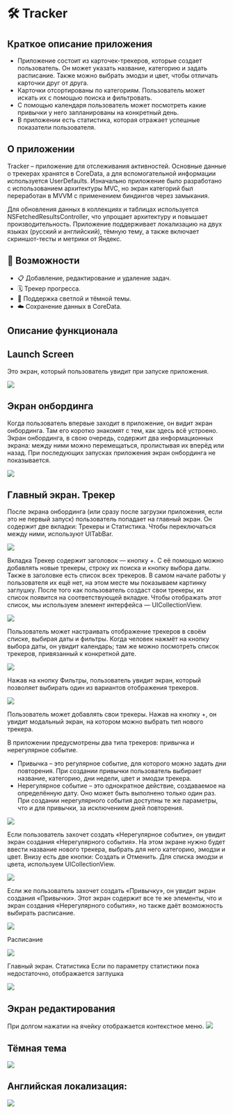 # 🛠️ Tracker

## Краткое описание приложения
- Приложение состоит из карточек-трекеров, которые создает пользователь. Он может указать название, категорию и задать расписание. Также можно выбрать эмодзи и цвет, чтобы отличать карточки друг от друга.
- Карточки отсортированы по категориям. Пользователь может искать их с помощью поиска и фильтровать.
- С помощью календаря пользователь может посмотреть какие привычки у него запланированы на конкретный день.
- В приложении есть статистика, которая отражает успешные показатели пользователя.

## О приложении
Tracker – приложение для отслеживания активностей. Основные данные о трекерах хранятся в CoreData, а для вспомогательной информации используется UserDefaults. Изначально приложение было разработано с использованием архитектуры MVC, но экран категорий был переработан в MVVM с применением биндингов через замыкания.

Для обновления данных в коллекциях и таблицах используется NSFetchedResultsController, что упрощает архитектуру и повышает производительность. Приложение поддерживает локализацию на двух языках (русский и английский), тёмную тему, а также включает скриншот-тесты и метрики от Яндекс.

## 🚀 Возможности

- 📋 Добавление, редактирование и удаление задач.
- 🗓️ Трекер прогресса.
- 🌙 Поддержка светлой и тёмной темы.
- ☁️ Сохранение данных в CoreData.

## Описание функционала
## Launch Screen
Это экран, который пользователь увидит при запуске приложения.

![ ](ReadmeAssets/launch.png)

## Экран онбординга
Когда пользователь впервые заходит в приложение, он видит экран онбординга. Там его коротко знакомят с тем, как здесь всё устроено.
Экран онбординга, в свою очередь, содержит два информационных экрана: между ними можно перемещаться, пролистывая их вперёд или назад.
При последующих запусках приложения экран онбординга не показывается.

![ ](ReadmeAssets/OnboardingScreen.png) 

## Главный экран. Трекер
После экрана онбординга (или сразу после загрузки приложения, если это не первый запуск) пользователь попадает на главный экран. Он содержит две вкладки: Трекеры и Статистика. Чтобы переключаться между ними, используют UITabBar.

![ ](ReadmeAssets/treker_svetlaia_tema.png)

Вкладка Трекер содержит заголовок — кнопку +. С её помощью можно добавлять новые трекеры, строку их поиска и кнопку выбора даты. Также в заголовке есть список всех трекеров. В самом начале работы у пользователя их ещё нет, на этом месте мы показываем картинку заглушку.
После того как пользователь создаст свои трекеры, их список появится на соответствующей вкладке. Чтобы отображать этот список, мы используем элемент интерфейса — UICollectionView.

![ ](ReadmeAssets/treker_svetlaia_tema_2.png)

Пользователь может настраивать отображение трекеров в своём списке, выбирая даты и фильтры. Когда человек нажмёт на кнопку выбора даты, он увидит календарь; там же можно посмотреть список трекеров, привязанный к конкретной дате.

![ ](ReadmeAssets/treker_svetlaia_tema_3.png)

Нажав на кнопку Фильтры, пользователь увидит экран, который позволяет выбирать один из вариантов отображения трекеров.

![ ](ReadmeAssets/treker_svetlaia_tema_4.png)

Пользователь может добавлять свои трекеры. Нажав на кнопку +, он увидит модальный экран, на котором можно выбрать тип нового трекера.

В приложении предусмотрены два типа трекеров: привычка и нерегулярное событие.

- Привычка – это регулярное событие, для которого можно задать дни повторения. При создании привычки пользователь выбирает название, категорию, дни недели, цвет и эмодзи трекера.
- Нерегулярное событие – это однократное действие, создаваемое на определённую дату. Оно может быть выполнено только один раз. При создании нерегулярного события доступны те же параметры, что и для привычки, за исключением дней повторения.

![ ](ReadmeAssets/treker_svetlaia_tema_5.png)

Если пользователь захочет создать «Нерегулярное событие», он увидит экран создания «Нерегулярного события». На этом экране нужно будет ввести название нового трекера, выбрать для него категорию, эмодзи и цвет. Внизу есть две кнопки: Создать и Отменить. Для списка эмодзи и цвета, используем UICollectionView.

![ ](ReadmeAssets/treker_svetlaia_tema_6.png)

Если же пользователь захочет создать «Привычку», он увидит экран создания «Привычки». Этот экран содержит все те же элементы, что и экран создания «Нерегулярного события», но также даёт возможность выбирать расписание.

![ ](ReadmeAssets/treker_svetlaia_tema_7.png)

Расписание

![ ](ReadmeAssets/Schedule.png)

Главный экран. Статистика
Если по параметру статистики пока недостаточно, отображается заглушка

![ ](ReadmeAssets/treker_svetlaia_tema_8.png)

## Экран редактирования 
При долгом нажатии на ячейку отображается контекстное меню.
![ ](ReadmeAssets/ContextMenu.png)

## Тёмная тема
![ ](ReadmeAssets/MainTrackersListDark.png)

## Английская локализация:
![ ](ReadmeAssets/English.png)
